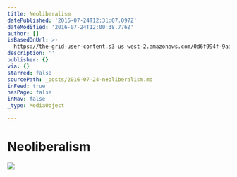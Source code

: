 ```yaml
---
title: Neoliberalism
datePublished: '2016-07-24T12:31:07.097Z'
dateModified: '2016-07-24T12:00:38.776Z'
author: []
isBasedOnUrl: >-
  https://the-grid-user-content.s3-us-west-2.amazonaws.com/0d6f994f-9aab-47c9-8eb0-f595edfc7900.jpg
description: ''
publisher: {}
via: {}
starred: false
sourcePath: _posts/2016-07-24-neoliberalism.md
inFeed: true
hasPage: false
inNav: false
_type: MediaObject

---
```

# Neoliberalism
![](https://the-grid-user-content.s3-us-west-2.amazonaws.com/0d6f994f-9aab-47c9-8eb0-f595edfc7900.jpg)
